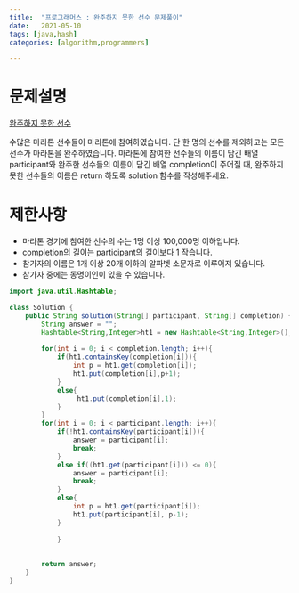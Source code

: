 ```yaml
---
title:  "프로그래머스 : 완주하지 못한 선수 문제풀이" 
date:   2021-05-10
tags: [java,hash]
categories: [algorithm,programmers]

---
```

# 문제설명
[완주하지 못한 선수][완주하지 못한 선수] 

수많은 마라톤 선수들이 마라톤에 참여하였습니다. 단 한 명의 선수를 제외하고는 모든 선수가 마라톤을 완주하였습니다.
마라톤에 참여한 선수들의 이름이 담긴 배열 participant와 완주한 선수들의 이름이 담긴 배열 completion이 주어질 때,
완주하지 못한 선수들의 이름은 return 하도록 solution 함수를 작성해주세요.

# 제한사항
- 마라톤 경기에 참여한 선수의 수는 1명 이상 100,000명 이하입니다.
- completion의 길이는 participant의 길이보다 1 작습니다.
- 참가자의 이름은 1개 이상 20개 이하의 알파벳 소문자로 이루어져 있습니다.
- 참가자 중에는 동명이인이 있을 수 있습니다.

```java
import java.util.Hashtable;

class Solution {
    public String solution(String[] participant, String[] completion) {
        String answer = "";
        Hashtable<String,Integer>ht1 = new Hashtable<String,Integer>();
        
        for(int i = 0; i < completion.length; i++){
            if(ht1.containsKey(completion[i])){
                int p = ht1.get(completion[i]);
                ht1.put(completion[i],p+1);
            }
            else{
                 ht1.put(completion[i],1);
            }
        }
        for(int i = 0; i < participant.length; i++){
            if(!ht1.containsKey(participant[i])){
                answer = participant[i];
                break;
            }
            else if((ht1.get(participant[i])) <= 0){
                answer = participant[i];
                break;
            }
            else{
                int p = ht1.get(participant[i]);
                ht1.put(participant[i], p-1);
            }
                
            }
        
        
        return answer;
    }
}
```



[완주하지 못한 선수]: https://programmers.co.kr/learn/courses/30/lessons/42576
